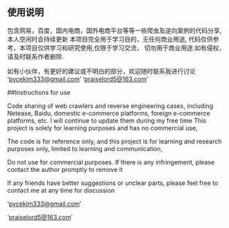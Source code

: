 ## 使用说明
包含网易，百度，国内电商，国外电商平台等等一些爬虫及逆向案例的代码分享,本人空闲时会持续更新
本项目完全用于学习目的，无任何商业用途,
代码仅供参考，本项目仅供学习和研究使用,仅限于学习交流，
切勿用于商业用途.如有侵权，请及时联系作者删除.


如有小伙伴，有更好的建议或不明白的部分，欢迎随时联系我进行讨论
‘pycekim333@gmail.com’
‘praiselord5@163.com’




##Instructions for use

Code sharing of web crawlers and reverse engineering cases, including Netease, Baidu, domestic e-commerce platforms, foreign e-commerce platforms, etc. I will continue to update them during my free time
This project is solely for learning purposes and has no commercial use,

The code is for reference only, and this project is for learning and research purposes only, limited to learning and communication,

Do not use for commercial purposes. If there is any infringement, please contact the author promptly to remove it

If any friends have better suggestions or unclear parts, please feel free to contact me at any time for discussion

‘pycekim333@gmail.com’

‘praiselord5@163.com’

